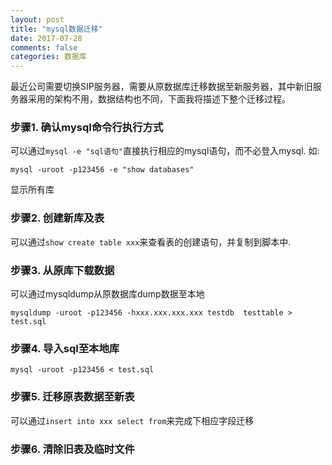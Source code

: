 ```yaml
---
layout: post
title: "mysql数据迁移"
date: 2017-07-28
comments: false
categories: 数据库
---
```


最近公司需要切换SIP服务器，需要从原数据库迁移数据至新服务器，其中新旧服务器采用的架构不用，数据结构也不同，下面我将描述下整个迁移过程。


### 步骤1. 确认mysql命令行执行方式

可以通过`mysql -e "sql语句"`直接执行相应的mysql语句，而不必登入mysql. 如:

```
mysql -uroot -p123456 -e "show databases"
```
显示所有库

### 步骤2. 创建新库及表
可以通过`show create table xxx`来查看表的创建语句，并复制到脚本中.

### 步骤3. 从原库下载数据
可以通过mysqldump从原数据库dump数据至本地

```
mysqldump -uroot -p123456 -hxxx.xxx.xxx.xxx testdb  testtable > test.sql
``` 

### 步骤4. 导入sql至本地库

```
mysql -uroot -p123456 < test.sql
```

### 步骤5. 迁移原表数据至新表

可以通过`insert into xxx select from`来完成下相应字段迁移

### 步骤6. 清除旧表及临时文件